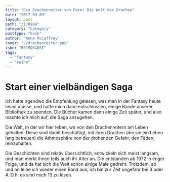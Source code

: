 ```yaml
---
title: "Die Drachenreiter von Pern: Die Welt der Drachen"
date: "2017-09-09"
layout: post
path: "/170909"
category: "Category"
posttype: "book"
author: "Anne McCaffrey"
cover: "./drachenreiter.png"
isbn: "B01MQX4QSI"
tags:
  - "fantasy"
  - "reihe"
---
```


# Start einer vielbändigen Saga

Ich hatte irgendwo die Empfehlung gelesen, was man in der Fantasy heute lesen müsse, und hatte mich dann entschlossen, einige Bände unserer Bibliothek zu spenden. Die Bücher kamen dann einige Zeit später, und also machte ich mich auf, die Saga anzugehen.

Die Welt, in der wir hier leben, wir von den Drachenreitern am Leben gehalten. Diese sind damit beschäftigt, mit ihren Drachen (die sie ein Leben lang betreuen) die Athmosphäre von der drohenden Gefahr, den Fäden, reinzuhalten.

Die Geschichten sind relativ übersichtlich, entwickeln sich meist langsam, und man merkt ihnen teils auch ihr Alter an. Die entstanden ab 1972 in enger Folge, und da hat sich die Welt schon einige Male gedreht. Trotzdem, ab und an leihe ich wieder einen Band aus, ich bin zur Zeit ungefähr bei 3 oder 4. D.h. es sind noch 13 zu lesen.